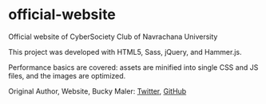 # official-website
Official website of CyberSociety Club of Navrachana University

This project was developed with HTML5, Sass, jQuery, and Hammer.js.

Performance basics are covered: assets are minified into single CSS and JS files, and the images are optimized.

Original Author, 
  Website, Bucky Maler: [Twitter](https://twitter.com/BuckyMaler), [GitHub](https://github.com/BuckyMaler)
  
